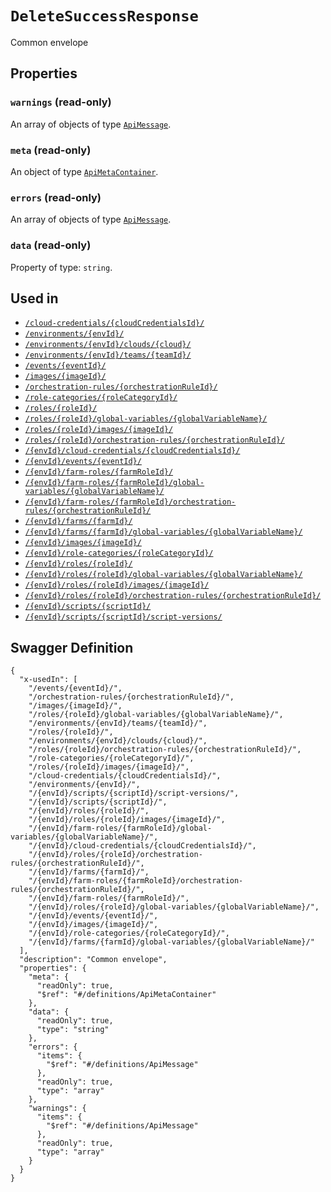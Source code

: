 # `DeleteSuccessResponse` #

Common envelope





## Properties ##

### `warnings` (read-only) ###




An array of 
objects of type [`ApiMessage`](./../definitions/ApiMessage.mkd).


### `meta` (read-only) ###




An object of type [`ApiMetaContainer`](./../definitions/ApiMetaContainer.mkd).



### `errors` (read-only) ###




An array of 
objects of type [`ApiMessage`](./../definitions/ApiMessage.mkd).


### `data` (read-only) ###




Property of type: `string`.






## Used in ##

  + [`/cloud-credentials/{cloudCredentialsId}/`](./../rest/api/v1beta0/account/cloud-credentials/{cloudCredentialsId}/)
  + [`/environments/{envId}/`](./../rest/api/v1beta0/account/environments/{envId}/)
  + [`/environments/{envId}/clouds/{cloud}/`](./../rest/api/v1beta0/account/environments/{envId}/clouds/{cloud}/)
  + [`/environments/{envId}/teams/{teamId}/`](./../rest/api/v1beta0/account/environments/{envId}/teams/{teamId}/)
  + [`/events/{eventId}/`](./../rest/api/v1beta0/account/events/{eventId}/)
  + [`/images/{imageId}/`](./../rest/api/v1beta0/account/images/{imageId}/)
  + [`/orchestration-rules/{orchestrationRuleId}/`](./../rest/api/v1beta0/account/orchestration-rules/{orchestrationRuleId}/)
  + [`/role-categories/{roleCategoryId}/`](./../rest/api/v1beta0/account/role-categories/{roleCategoryId}/)
  + [`/roles/{roleId}/`](./../rest/api/v1beta0/account/roles/{roleId}/)
  + [`/roles/{roleId}/global-variables/{globalVariableName}/`](./../rest/api/v1beta0/account/roles/{roleId}/global-variables/{globalVariableName}/)
  + [`/roles/{roleId}/images/{imageId}/`](./../rest/api/v1beta0/account/roles/{roleId}/images/{imageId}/)
  + [`/roles/{roleId}/orchestration-rules/{orchestrationRuleId}/`](./../rest/api/v1beta0/account/roles/{roleId}/orchestration-rules/{orchestrationRuleId}/)
  + [`/{envId}/cloud-credentials/{cloudCredentialsId}/`](./../rest/api/v1beta0/user/{envId}/cloud-credentials/{cloudCredentialsId}/)
  + [`/{envId}/events/{eventId}/`](./../rest/api/v1beta0/user/{envId}/events/{eventId}/)
  + [`/{envId}/farm-roles/{farmRoleId}/`](./../rest/api/v1beta0/user/{envId}/farm-roles/{farmRoleId}/)
  + [`/{envId}/farm-roles/{farmRoleId}/global-variables/{globalVariableName}/`](./../rest/api/v1beta0/user/{envId}/farm-roles/{farmRoleId}/global-variables/{globalVariableName}/)
  + [`/{envId}/farm-roles/{farmRoleId}/orchestration-rules/{orchestrationRuleId}/`](./../rest/api/v1beta0/user/{envId}/farm-roles/{farmRoleId}/orchestration-rules/{orchestrationRuleId}/)
  + [`/{envId}/farms/{farmId}/`](./../rest/api/v1beta0/user/{envId}/farms/{farmId}/)
  + [`/{envId}/farms/{farmId}/global-variables/{globalVariableName}/`](./../rest/api/v1beta0/user/{envId}/farms/{farmId}/global-variables/{globalVariableName}/)
  + [`/{envId}/images/{imageId}/`](./../rest/api/v1beta0/user/{envId}/images/{imageId}/)
  + [`/{envId}/role-categories/{roleCategoryId}/`](./../rest/api/v1beta0/user/{envId}/role-categories/{roleCategoryId}/)
  + [`/{envId}/roles/{roleId}/`](./../rest/api/v1beta0/user/{envId}/roles/{roleId}/)
  + [`/{envId}/roles/{roleId}/global-variables/{globalVariableName}/`](./../rest/api/v1beta0/user/{envId}/roles/{roleId}/global-variables/{globalVariableName}/)
  + [`/{envId}/roles/{roleId}/images/{imageId}/`](./../rest/api/v1beta0/user/{envId}/roles/{roleId}/images/{imageId}/)
  + [`/{envId}/roles/{roleId}/orchestration-rules/{orchestrationRuleId}/`](./../rest/api/v1beta0/user/{envId}/roles/{roleId}/orchestration-rules/{orchestrationRuleId}/)
  + [`/{envId}/scripts/{scriptId}/`](./../rest/api/v1beta0/user/{envId}/scripts/{scriptId}/)
  + [`/{envId}/scripts/{scriptId}/script-versions/`](./../rest/api/v1beta0/user/{envId}/scripts/{scriptId}/script-versions/)

## Swagger Definition ##

    {
      "x-usedIn": [
        "/events/{eventId}/", 
        "/orchestration-rules/{orchestrationRuleId}/", 
        "/images/{imageId}/", 
        "/roles/{roleId}/global-variables/{globalVariableName}/", 
        "/environments/{envId}/teams/{teamId}/", 
        "/roles/{roleId}/", 
        "/environments/{envId}/clouds/{cloud}/", 
        "/roles/{roleId}/orchestration-rules/{orchestrationRuleId}/", 
        "/role-categories/{roleCategoryId}/", 
        "/roles/{roleId}/images/{imageId}/", 
        "/cloud-credentials/{cloudCredentialsId}/", 
        "/environments/{envId}/", 
        "/{envId}/scripts/{scriptId}/script-versions/", 
        "/{envId}/scripts/{scriptId}/", 
        "/{envId}/roles/{roleId}/", 
        "/{envId}/roles/{roleId}/images/{imageId}/", 
        "/{envId}/farm-roles/{farmRoleId}/global-variables/{globalVariableName}/", 
        "/{envId}/cloud-credentials/{cloudCredentialsId}/", 
        "/{envId}/roles/{roleId}/orchestration-rules/{orchestrationRuleId}/", 
        "/{envId}/farms/{farmId}/", 
        "/{envId}/farm-roles/{farmRoleId}/orchestration-rules/{orchestrationRuleId}/", 
        "/{envId}/farm-roles/{farmRoleId}/", 
        "/{envId}/roles/{roleId}/global-variables/{globalVariableName}/", 
        "/{envId}/events/{eventId}/", 
        "/{envId}/images/{imageId}/", 
        "/{envId}/role-categories/{roleCategoryId}/", 
        "/{envId}/farms/{farmId}/global-variables/{globalVariableName}/"
      ], 
      "description": "Common envelope", 
      "properties": {
        "meta": {
          "readOnly": true, 
          "$ref": "#/definitions/ApiMetaContainer"
        }, 
        "data": {
          "readOnly": true, 
          "type": "string"
        }, 
        "errors": {
          "items": {
            "$ref": "#/definitions/ApiMessage"
          }, 
          "readOnly": true, 
          "type": "array"
        }, 
        "warnings": {
          "items": {
            "$ref": "#/definitions/ApiMessage"
          }, 
          "readOnly": true, 
          "type": "array"
        }
      }
    }
